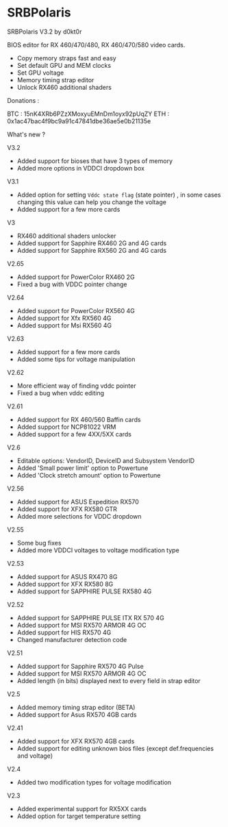 # SRBPolaris

SRBPolaris V3.2 by d0kt0r

BIOS editor for RX 460/470/480, RX 460/470/580 video cards.

- Copy memory straps fast and easy
- Set default GPU and MEM clocks
- Set GPU voltage
- Memory timing strap editor
- Unlock RX460 additional shaders

Donations :

BTC : 15nK4XRb6PZzXMoxyuEMnDm1oyx92pUqZY
ETH : 0x1ac47bac4f9bc9a91c47841dbe36ae5e0b21135e



What's new ?

V3.2
- Added support for bioses that have 3 types of memory
- Added more options in VDDCI dropdown box

V3.1
- Added option for setting `Vddc state flag` (state pointer) , in some cases changing this value can help you change the voltage
- Added support for a few more cards

V3
- RX460 additional shaders unlocker
- Added support for Sapphire RX460 2G and 4G cards
- Added support for Sapphire RX560 2G and 4G cards

V2.65
- Added support for PowerColor RX460 2G
- Fixed a bug with VDDC pointer change

V2.64
- Added support for PowerColor RX560 4G
- Added support for Xfx RX560 4G
- Added support for Msi RX560 4G

V2.63
- Added support for a few more cards
- Added some tips for voltage manipulation

V2.62
- More efficient way of finding vddc pointer
- Fixed a bug when vddc editing

V2.61
- Added support for RX 460/560 Baffin cards
- Added support for NCP81022 VRM
- Added support for a few 4XX/5XX cards

V2.6
- Editable options: VendorID, DeviceID and Subsystem VendorID
- Added 'Small power limit' option to Powertune
- Added 'Clock stretch amount' option to Powertune

V2.56
- Added support for ASUS Expedition RX570
- Added support for XFX RX580 GTR
- Added more selections for VDDC dropdown

V2.55
- Some bug fixes
- Added more VDDCI voltages to voltage modification type

V2.53
- Added support for ASUS RX470 8G
- Added support for XFX RX580 8G
- Added support for SAPPHIRE PULSE RX580 4G

V2.52
- Added support for SAPPHIRE PULSE ITX RX 570 4G
- Added support for MSI RX570 ARMOR 4G OC
- Added support for HIS RX570 4G
- Changed manufacturer detection code

V2.51
- Added support for Sapphire RX570 4G Pulse
- Added support for MSI RX570 ARMOR 4G OC
- Added length (in bits) displayed next to every field in strap editor

V2.5
- Added memory timing strap editor (BETA)
- Added support for Asus RX570 4GB cards

V2.41
- Added support for XFX RX570 4GB cards
- Added support for editing unknown bios files (except def.frequencies and voltage)

V2.4
- Added two modification types for voltage modification

V2.3
- Added experimental support for RX5XX cards
- Added option for target temperature setting
